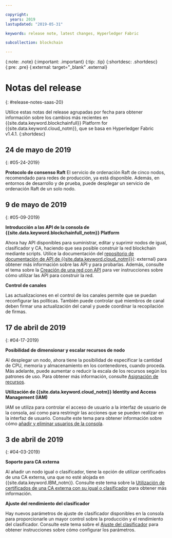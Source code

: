 ```yaml
---

copyright:
  years: 2019
lastupdated: "2019-05-31"

keywords: release note, latest changes, Hyperledger Fabric

subcollection: blockchain

---
```


{:note: .note}
{:important: .important}
{:tip: .tip}
{:shortdesc: .shortdesc}
{:pre: .pre}
{:external: target="_blank" .external}

# Notas del release
{: #release-notes-saas-20}

Utilice estas notas del release agrupadas por fecha para obtener información sobre los cambios más recientes en
{{site.data.keyword.blockchainfull}} Platform for {{site.data.keyword.cloud_notm}}, que se basa en Hyperledger Fabric v1.4.1.
{:shortdesc}


## 24 de mayo de 2019
{: #05-24-2019}

**Protocolo de consenso Raft** El servicio de ordenación Raft de cinco nodos, recomendado para redes de producción, ya está disponible. Además, en entornos de desarrollo y de prueba, puede desplegar un servicio de ordenación Raft de un solo nodo.

## 9 de mayo de 2019
{: #05-09-2019}

**Introducción a las API de la consola de {{site.data.keyword.blockchainfull_notm}} Platform**

Ahora hay API disponibles para suministrar, editar y suprimir nodos de igual, clasificador y CA, haciendo que sea posible construir la red blockchain mediante scripts. Utilice la documentación del [repositorio de documentación de API de {{site.data.keyword.cloud_notm}}](/apidocs/blockchain#introduction){: external} para obtener más información sobre las API y para probarlas. Además, consulte el tema sobre la [Creación de una red con API](/docs/services/blockchain?topic=blockchain-ibp-v2-apis) para ver instrucciones sobre cómo utilizar las API para construir la red.  

**Control de canales**  

Las actualizaciones en el control de los canales permite que se puedan reconfigurar las políticas. También puede controlar qué miembros de canal deben firmar una actualización del canal y puede coordinar la recopilación de firmas.

## 17 de abril de 2019
{: #04-17-2019}

**Posibilidad de dimensionar y escalar recursos de nodo**  

Al desplegar un nodo, ahora tiene la posibilidad de especificar la cantidad de CPU, memoria y almacenamiento en los contenedores, cuando proceda. Más adelante, puede aumentar o reducir la escala de los recursos según los patrones de uso. Para obtener más información, consulte
[Asignación de recursos](/docs/services/blockchain?topic=blockchain-ibp-console-govern#ibp-console-govern-allocate-resources).

**Utilización de {{site.data.keyword.cloud_notm}} Identity and Access Management (IAM)**  

IAM se utiliza para controlar el acceso de usuario a la interfaz de usuario de la consola, así como para restringir las acciones que se pueden realizar en la interfaz de usuario.  Consulte este tema para obtener información sobre cómo
[añadir y eliminar usuarios de la consola](/docs/services/blockchain?topic=blockchain-ibp-console-manage-console#ibp-console-manage-console-add-remove).

## 3 de abril de 2019
{: #04-03-2019}

**Soporte para CA externa**

Al añadir un nodo igual o clasificador, tiene la opción de utilizar certificados de una CA externa, una que no esté alojada en {{site.data.keyword.IBM_notm}}. Consulte este tema sobre la [Utilización de certificados de una CA externa con su igual o clasificador](/docs/services/blockchain?topic=blockchain-ibp-console-build-network#ibp-console-build-network-third-party-ca) para obtener más información.

**Ajuste del rendimiento del clasificador**

Hay nuevos parámetros de ajuste de clasificador disponibles en la consola para proporcionarle un mayor control sobre la producción y el rendimiento del clasificador. Consulte este tema sobre el [Ajuste del clasificador](/docs/services/blockchain?topic=blockchain-ibp-console-govern#ibp-console-govern-orderer-tuning) para obtener instrucciones sobre cómo configurar los parámetros.
